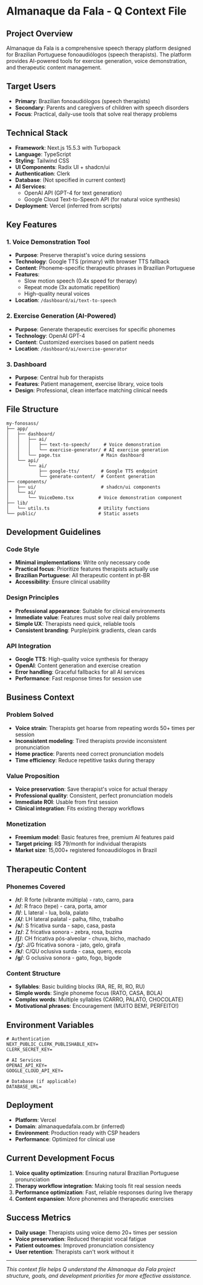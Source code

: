 # Almanaque da Fala - Q Context File

## Project Overview
Almanaque da Fala is a comprehensive speech therapy platform designed for Brazilian Portuguese fonoaudiólogos (speech therapists). The platform provides AI-powered tools for exercise generation, voice demonstration, and therapeutic content management.

## Target Users
- **Primary**: Brazilian fonoaudiólogos (speech therapists)
- **Secondary**: Parents and caregivers of children with speech disorders
- **Focus**: Practical, daily-use tools that solve real therapy problems

## Technical Stack
- **Framework**: Next.js 15.5.3 with Turbopack
- **Language**: TypeScript
- **Styling**: Tailwind CSS
- **UI Components**: Radix UI + shadcn/ui
- **Authentication**: Clerk
- **Database**: (Not specified in current context)
- **AI Services**: 
  - OpenAI API (GPT-4 for text generation)
  - Google Cloud Text-to-Speech API (for natural voice synthesis)
- **Deployment**: Vercel (inferred from scripts)

## Key Features

### 1. Voice Demonstration Tool
- **Purpose**: Preserve therapist's voice during sessions
- **Technology**: Google TTS (primary) with browser TTS fallback
- **Content**: Phoneme-specific therapeutic phrases in Brazilian Portuguese
- **Features**: 
  - Slow motion speech (0.4x speed for therapy)
  - Repeat mode (3x automatic repetition)
  - High-quality neural voices
- **Location**: `/dashboard/ai/text-to-speech`

### 2. Exercise Generation (AI-Powered)
- **Purpose**: Generate therapeutic exercises for specific phonemes
- **Technology**: OpenAI GPT-4
- **Content**: Customized exercises based on patient needs
- **Location**: `/dashboard/ai/exercise-generator`

### 3. Dashboard
- **Purpose**: Central hub for therapists
- **Features**: Patient management, exercise library, voice tools
- **Design**: Professional, clean interface matching clinical needs

## File Structure
```
my-fonosass/
├── app/
│   ├── dashboard/
│   │   ├── ai/
│   │   │   ├── text-to-speech/     # Voice demonstration
│   │   │   └── exercise-generator/ # AI exercise generation
│   │   └── page.tsx               # Main dashboard
│   └── api/
│       └── ai/
│           ├── google-tts/        # Google TTS endpoint
│           └── generate-content/  # Content generation
├── components/
│   ├── ui/                        # shadcn/ui components
│   └── ai/
│       └── VoiceDemo.tsx         # Voice demonstration component
├── lib/
│   └── utils.ts                  # Utility functions
└── public/                       # Static assets
```

## Development Guidelines

### Code Style
- **Minimal implementations**: Write only necessary code
- **Practical focus**: Prioritize features therapists actually use
- **Brazilian Portuguese**: All therapeutic content in pt-BR
- **Accessibility**: Ensure clinical usability

### Design Principles
- **Professional appearance**: Suitable for clinical environments
- **Immediate value**: Features must solve real daily problems
- **Simple UX**: Therapists need quick, reliable tools
- **Consistent branding**: Purple/pink gradients, clean cards

### API Integration
- **Google TTS**: High-quality voice synthesis for therapy
- **OpenAI**: Content generation and exercise creation
- **Error handling**: Graceful fallbacks for all AI services
- **Performance**: Fast response times for session use

## Business Context

### Problem Solved
- **Voice strain**: Therapists get hoarse from repeating words 50+ times per session
- **Inconsistent modeling**: Tired therapists provide inconsistent pronunciation
- **Home practice**: Parents need correct pronunciation models
- **Time efficiency**: Reduce repetitive tasks during therapy

### Value Proposition
- **Voice preservation**: Save therapist's voice for actual therapy
- **Professional quality**: Consistent, perfect pronunciation models
- **Immediate ROI**: Usable from first session
- **Clinical integration**: Fits existing therapy workflows

### Monetization
- **Freemium model**: Basic features free, premium AI features paid
- **Target pricing**: R$ 79/month for individual therapists
- **Market size**: 15,000+ registered fonoaudiólogos in Brazil

## Therapeutic Content

### Phonemes Covered
- **/r/**: R forte (vibrante múltipla) - rato, carro, para
- **/ɾ/**: R fraco (tepe) - cara, porta, amor  
- **/l/**: L lateral - lua, bola, palato
- **/ʎ/**: LH lateral palatal - palha, filho, trabalho
- **/s/**: S fricativa surda - sapo, casa, pasta
- **/z/**: Z fricativa sonora - zebra, rosa, buzina
- **/ʃ/**: CH fricativa pós-alveolar - chuva, bicho, machado
- **/ʒ/**: J/G fricativa sonora - jato, gelo, girafa
- **/k/**: C/QU oclusiva surda - casa, quero, escola
- **/g/**: G oclusiva sonora - gato, fogo, bigode

### Content Structure
- **Syllables**: Basic building blocks (RA, RE, RI, RO, RU)
- **Simple words**: Single phoneme focus (RATO, CASA, BOLA)
- **Complex words**: Multiple syllables (CARRO, PALATO, CHOCOLATE)
- **Motivational phrases**: Encouragement (MUITO BEM!, PERFEITO!)

## Environment Variables
```
# Authentication
NEXT_PUBLIC_CLERK_PUBLISHABLE_KEY=
CLERK_SECRET_KEY=

# AI Services
OPENAI_API_KEY=
GOOGLE_CLOUD_API_KEY=

# Database (if applicable)
DATABASE_URL=
```

## Deployment
- **Platform**: Vercel
- **Domain**: almanaquedafala.com.br (inferred)
- **Environment**: Production ready with CSP headers
- **Performance**: Optimized for clinical use

## Current Development Focus
1. **Voice quality optimization**: Ensuring natural Brazilian Portuguese pronunciation
2. **Therapy workflow integration**: Making tools fit real session needs  
3. **Performance optimization**: Fast, reliable responses during live therapy
4. **Content expansion**: More phonemes and therapeutic exercises

## Success Metrics
- **Daily usage**: Therapists using voice demo 20+ times per session
- **Voice preservation**: Reduced therapist vocal fatigue
- **Patient outcomes**: Improved pronunciation consistency
- **User retention**: Therapists can't work without it

---

*This context file helps Q understand the Almanaque da Fala project structure, goals, and development priorities for more effective assistance.*
